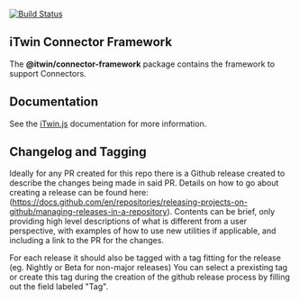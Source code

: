 [![Build Status](https://bentleycs.visualstudio.com/iModelTechnologies/_apis/build/status/iTwin%20Connector%20Frameworks/iTwin.connector-framework?repoName=iTwin%2Fconnector-framework&branchName=main)](https://bentleycs.visualstudio.com/iModelTechnologies/_build/latest?definitionId=5669&repoName=iTwin%2Fconnector-framework&branchName=main)

## iTwin Connector Framework

The **@itwin/connector-framework** package contains the framework to support Connectors.

## Documentation

See the [iTwin.js](https://www.itwinjs.org) documentation for more information.

## Changelog and Tagging

Ideally for any PR created for this repo there is a Github release created to describe the changes being made in said PR.
Details on how to go about creating a release can be found here: (https://docs.github.com/en/repositories/releasing-projects-on-github/managing-releases-in-a-repository). Contents can be brief, only providing high level descriptions of what is different from a user perspective, with examples of how to use new utilities if applicable, and including a link to the PR for the changes. 

For each release it should also be tagged with a tag fitting for the release (eg. Nightly or Beta for non-major releases) You can select a prexisting tag or create this tag during the creation of the github release process by filling out the field labeled "Tag".


